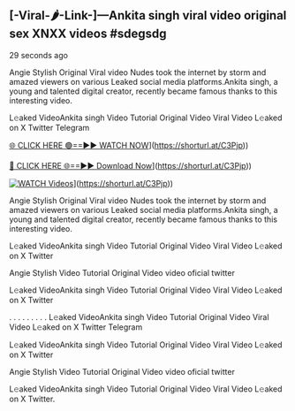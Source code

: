 ## [-Viral-🌶-Link-]—Ankita singh viral video original sex XNXX videos #sdegsdg

29 seconds ago

Angie Stylish Original Viral video Nudes took the internet by storm and amazed viewers on various Leaked social media platforms.Ankita singh, a young and talented digital creator, recently became famous thanks to this interesting video.

L𝚎aked VideoAnkita singh Video Tutorial Original Video Viral Video L𝚎aked on X Twitter Telegram

[🌐 CLICK HERE 🟢==►► WATCH NOW](https://i.imgur.com/dJHk4Zq.gif)](https://shorturl.at/C3Pjp))

[🔴 CLICK HERE 🌐==►► Download Now](https://i.imgur.com/dJHk4Zq.gif)](https://shorturl.at/C3Pjp))

[![WATCH Videos](https://i.imgur.com/dJHk4Zq.gif)](https://i.imgur.com/dJHk4Zq.gif)](https://shorturl.at/C3Pjp))

Angie Stylish Original Viral video Nudes took the internet by storm and amazed viewers on various Leaked social media platforms.Ankita singh, a young and talented digital creator, recently became famous thanks to this interesting video.

L𝚎aked VideoAnkita singh Video Tutorial Original Video Viral Video L𝚎aked on X Twitter

Angie Stylish Video Tutorial Original Video video oficial twitter

L𝚎aked VideoAnkita singh Video Tutorial Original Video Viral Video L𝚎aked on X Twitter

. . . . . . . . . L𝚎aked VideoAnkita singh Video Tutorial Original Video Viral Video L𝚎aked on X Twitter Telegram

L𝚎aked VideoAnkita singh Video Tutorial Original Video Viral Video L𝚎aked on X Twitter

Angie Stylish Video Tutorial Original Video video oficial twitter

L𝚎aked VideoAnkita singh Video Tutorial Original Video Viral Video L𝚎aked on X Twitter.